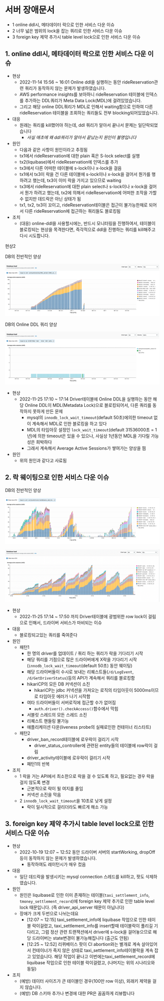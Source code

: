 # 서버 장애문서

- 1 online ddl시, 메타데이터 락으로 인한 서비스 다운 이슈
- 2 너무 넓은 범위의 lock을 잡는 쿼리로 인한 서비스 다운 이슈
- 3 foreign key 제약 추가시 table level lock으로 인한 서비스 다운 이슈

## 1. online ddl시, 메타데이터 락으로 인한 서비스 다운 이슈

- 현상
  - 2022-11-14 15:56 ~ 16:01 Online ddl을 실행하는 동안 rideReservation관련 쿼리가 동작하지 않는 문제가 발생하였습니다.
  - AWS performance insights를 보아하니 rideReservation 테이블에 인덱스를 추가하는 DDL쿼리가 Meta Data Lock(MDL)에 걸려있었습니다.
  - 그리고 해당 online DDL쿼리가 MDL로 인해서 waiting함으로 인하여 다른 rideReservation 테이블을 조회하는 쿼리들도 전부 blocking되어있었습니다.
- 대응
  - 원래는 쿼리를 kill했어야 하는데, ddl 쿼리가 알아서 끝나서 문제는 일단락되었습니다
    - *사실 애초에 왜 ddl쿼리가 알아서 끝났는지 원인이 불명입니다*
- 원인
  - 다음과 같은 사항이 원인이라고 추정됨
  - tx1에서 rideReservation에 대한 plain 혹은 S-lock select를 실행
  - tx2(liquibase)에서 rideReservation에 인덱스를 추가
  - tx3에서 다른 어떠한 테이블에 s-lock이나 x-lock을 걸음
  - tx1에서 tx3이 락을 건 다른 테이블에 s-lock이나 x-lock을 걸어서 뭔가를 행하려고 했는데, tx3이 이미 락을 가지고 있으므로 waiting
  - tx3에서 rideReservation에 대한 plain select나 s-lock이나 x-lock을 걸어서 뭔가 하려고 했는데, tx2에 의해서 rideReservation에 어떠한 조작을 가할 수 없지만 데드락은 아닌 상태가 됨
  - tx1, tx2, tx3이 꼬이고, rideReservation테이블은 접근이 불가능한채로 되어서 다른 rideReservation에 접근하는 쿼리들도 블로킹됨
- 조치
  - (대응) online-ddl을 사용할시에는, 반드시 모니터링을 진행하여서, 테이블이 블로킹되는 현상을 목격한다면, 즉각적으로 ddl을 진행하는 쿼리를 kill해주고 다시 시도합니다.

현상2

DB의 전반적인 양상

![](./images/DB_failure/online_ddl_mdl1.png)

DB의 Online DDL 쿼리 양상

![](./images/DB_failure/online_ddl_mdl2.png)

- 현상
  - 2022-11-25 17:10 ~ 17:14 Driver테이블에 Online DDL을 실행하는 동안 해당 Online DDL이 MDL(Metadata Lock)으로 블로킹되어서, 다른 쿼리를 동작하지 못하게 만든 문제
    - mysql의 `innodb_lock_wait_timeout`(default 50초)에의한 timeout 없이 계속해서 MDL로 인한 블로킹을 하고 있다
    - MDL의 타임아웃 설정인 `lock_wait_timeout`(default 31536000초 = 1년)에 의한 timeout은 있을 수 있으나, 사실상 1년동안 MDL을 기다릴 가능성은 희박하다
    - 그래서 계속해서 Average Active Sessions가 쌓여가는 양상을 띔
- 원인
  - 위의 원인과 같다고 사료됨

## 2. 락 웨이팅으로 인한 서비스 다운 이슈

DB의 전반적인 양상

![](./images/DB_failure/lock1.png)

![](./images/DB_failure/lock2.png)

- 현상
  - 2022-11-25 17:14 ~ 17:50 까지 Driver테이블에 광범위한 row lock이 걸림으로 인해서, 드라이버 서비스가 마비되는 이슈
- 대응
  - 블로킹되고있는 쿼리를 죽여준다
- 원인
  - 패턴1
    - 한 명의 driver를 업데이트 / 쿼리 하는 쿼리가 락을 기다리기 시작
    - 해당 쿼리를 기점으로 많은 드라이버에게 X락을 기다리기 시작(`innodb_lock_wait_timeout`(default 50초) 동안 웨이팅)
    - 해당 드라이버들이 수시로 보내는 리퀘스트들(`/d/LogEvent`, `/d/GetDriverStatus`)등의 API가 계속해서 쿼리를 블로킹함
    - hikariCP의 모든 DB 커넥션이 소진
      - hikariCP는 jdbc 커넥션을 가져오는 로직의 타임아웃이 5000ms이므로 타임아웃 에러가 나기 시작함
    - 여타 드라이버들이 서버로직에 접근할 수가 없어짐
      - `auth.driver().checkAccess()`함수에서 막힘
    - 서블릿 스레드의 모든 스레드 소진
    - 리퀘스트 핸들링 불가능
    - 애플리케이션 다운(liveness probe의 실패로인한 컨테이너 리스타트)
  - 패턴2
    - driver_ban_record테이블에 로우락이 걸리기 시작
      - driver_status_controller에 관련된 entity들의 테이블에 row락이 걸림
    - driver_activity테이블에 로우락이 걸리기 시작
    - 패턴1의 반복
- 조치
  - 1 락을 거는 API에서 최소한으로 락을 걸 수 있도록 하고, 필요없는 경우 락을 걸지 않도록 변경
    - 근본적으로 락이 될 여지를 줄임
    - 커넥션 소진을 막음
  - 2 `innodb_lock_wait_timeout`을 10초로 낮게 설정
    - 락이 일시적으로 걸리더라도 빠르게 해소 가능

## 3. foreign key 제약 추가시 table level lock으로 인한 서비스 다운 이슈

- 현상
  - 2022-10-19 12:07 ~ 12:52 동안 드라이버 서버의 startWorking, dropOff 등이 동작하지 않는 문제가 발생하였습니다.
    - 동작하여도 레이턴시가 매우 컸음
- 대응
  - 일단 데드락을 발생시키는 mysql connection 스레드를 kill하고, 팟도 삭제하였습니다.
- 원인
  - 원인은 liquibase로 인한 이미 존재하는 테이블(`taxi_settlement_info`, `tmoney_settlement_record`)에 foreign key 제약 추가로 인한 table level lock 때문입니다. (즉 driver_api_server 때문이 아닙니다)
  - 장애가 크게 두번으로 나뉘는데요
    - [12:07 ~ 12:15] taxi_settlement_info에 liquibase 작업으로 인한 테이블 락이걸렸고, taxi_settlement_info를 insert할때 테이블락이 풀리길 기다리고, 그럼 정산 관련 트랜잭션에서 driver에 s-lock을 걸어놓으므로 해당 드라이버는 state변경이 불가능해집니다 (출근도 안됨)
    - [12:25 ~ 12:52] 리퀴베이스 팟이 CI abortion와는 별개로 계속 살아있어서 컨테이너가 죽지 않은 상태로 taxi_settlement_info테이블락을 계속 잡고 있었습니다. 해당 작업이 끝나고 이번에는taxi_settlement_record에 liquibase 작업으로 인한 테이블 락이걸렸고, (나머지는 위의 시나리오와 동일)
- 조치
  - (예방) 데이터 사이즈가 큰 테이블인 경우(100만 row 이상), 외래키 제약을 걸지 않습니다.
  - (예방) DB 스키마 추가나 변경에 대한 PR은 꼼꼼하게 리뷰합니다
